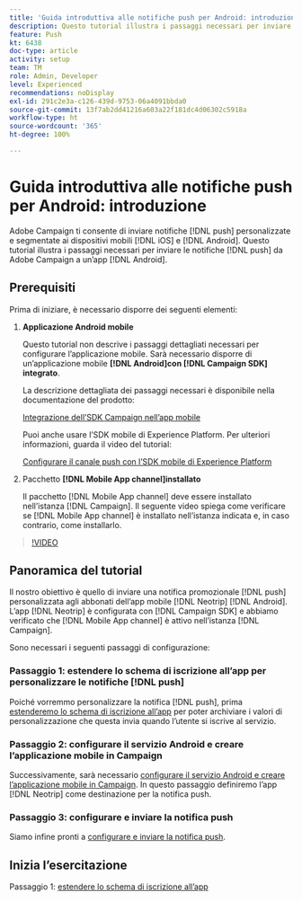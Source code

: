 ```yaml
---
title: 'Guida introduttiva alle notifiche push per Android: introduzione'
description: Questo tutorial illustra i passaggi necessari per inviare notifiche push da Adobe Campaign e riceverle nell’app Android.
feature: Push
kt: 6438
doc-type: article
activity: setup
team: TM
role: Admin, Developer
level: Experienced
recommendations: noDisplay
exl-id: 291c2e3a-c126-439d-9753-06a4091bbda0
source-git-commit: 13f7ab2dd41216a603a22f181dc4d06302c5918a
workflow-type: ht
source-wordcount: '365'
ht-degree: 100%

---
```


# Guida introduttiva alle notifiche push per Android: introduzione

Adobe Campaign ti consente di inviare notifiche [!DNL push] personalizzate e segmentate ai dispositivi mobili [!DNL iOS] e [!DNL Android]. Questo tutorial illustra i passaggi necessari per inviare le notifiche [!DNL push] da Adobe Campaign a un’app [!DNL Android].

## Prerequisiti

Prima di iniziare, è necessario disporre dei seguenti elementi:

1) **Applicazione Android mobile**

   Questo tutorial non descrive i passaggi dettagliati necessari per configurare l’applicazione mobile. Sarà necessario disporre di un’applicazione mobile **[!DNL Android]con [!DNL Campaign SDK] integrato**.

   La descrizione dettagliata dei passaggi necessari è disponibile nella documentazione del prodotto:

   [Integrazione dell’SDK Campaign nell’app mobile](https://experienceleague.adobe.com/docs/campaign-classic/using/sending-messages/sending-push-notifications/integrating-campaign-sdk-into-the-mobile-application.html?lang=it)

   Puoi anche usare l’SDK mobile di Experience Platform. Per ulteriori informazioni, guarda il video del tutorial:

   [Configurare il canale push con l’SDK mobile di Experience Platform](https://experienceleague.adobe.com/docs/campaign-classic-learn/tutorials/sending-messages/push-channel/configure-push-using-aep-mobile-sdk.html?lang=it)

2) Pacchetto **[!DNL Mobile App channel]installato**

   Il pacchetto [!DNL Mobile App channel] deve essere installato nell’istanza [!DNL Campaign]. Il seguente video spiega come verificare se [!DNL Mobile App channel] è installato nell’istanza indicata e, in caso contrario, come installarlo.

>[!VIDEO](https://video.tv.adobe.com/v/326544?quality=12&learn=on)

## Panoramica del tutorial

Il nostro obiettivo è quello di inviare una notifica promozionale [!DNL push] personalizzata agli abbonati dell’app mobile [!DNL Neotrip] [!DNL Android]. L’app [!DNL Neotrip] è configurata con [!DNL Campaign SDK] e abbiamo verificato che [!DNL Mobile App channel] è attivo nell’istanza [!DNL Campaign].

Sono necessari i seguenti passaggi di configurazione:

### Passaggio 1: estendere lo schema di iscrizione all’app per personalizzare le notifiche [!DNL push]

Poiché vorremmo personalizzare la notifica [!DNL push], prima [estenderemo lo schema di iscrizione all’app](/help/tutorial-getting-started-with-push-notifications-for-android/extending-the-app-subscription-schema.md) per poter archiviare i valori di personalizzazione che questa invia quando l’utente si iscrive al servizio.

### Passaggio 2: configurare il servizio Android e creare l’applicazione mobile in Campaign

Successivamente, sarà necessario [configurare il servizio Android e creare l’applicazione mobile in Campaign](/help/tutorial-getting-started-with-push-notifications-for-android/configuring-an-android-service-in-campaign.md). In questo passaggio definiremo l’app [!DNL Neotrip] come destinazione per la notifica push.

### Passaggio 3: configurare e inviare la notifica push

Siamo infine pronti a [configurare e inviare la notifica push](/help/tutorial-getting-started-with-push-notifications-for-android/configuring-and-sending-push-notifications.md).

## Inizia l’esercitazione

Passaggio 1: [estendere lo schema di iscrizione all’app](/help/tutorial-getting-started-with-push-notifications-for-android/extending-the-app-subscription-schema.md)
